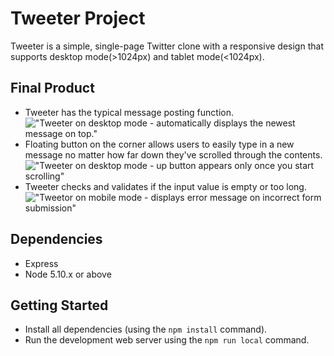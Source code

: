 # Tweeter Project

Tweeter is a simple, single-page Twitter clone with a responsive design that supports desktop mode(>1024px) and tablet mode(<1024px).

## Final Product

* Tweeter has the typical message posting function.
!["Tweeter on desktop mode - automatically displays the newest message on top."](https://github.com/itsyurika/tweeter-template/blob/master/docs/desktop_tweet.gif?raw=true)
* Floating button on the corner allows users to easily type in a new message no matter how far down they've scrolled through the contents.
!["Tweeter on desktop mode - up button appears only once you start scrolling"](https://github.com/itsyurika/tweeter-template/blob/master/docs/desktop_up_button.gif?raw=true)
* Tweeter checks and validates if the input value is empty or too long. 
!["Tweetor on mobile mode - displays error message on incorrect form submission"](https://raw.githubusercontent.com/itsyurika/tweeter-template/641230ac5f80458febbc4cfb94567b62eb1ed805/docs/mobile_form_validation.gif)


## Dependencies

- Express
- Node 5.10.x or above

## Getting Started

- Install all dependencies (using the `npm install` command).
- Run the development web server using the `npm run local` command.
